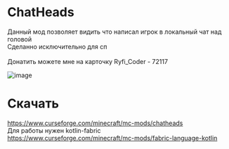 # ChatHeads
Данный мод позволяет видить что написал игрок в локальный чат над головой<br />
Cделанно исключительно для сп <br /> <br />
Донатить можете мне на карточку Ryfi_Coder - 72117

![image](https://user-images.githubusercontent.com/47270610/194148051-110e8f23-99a7-417b-9501-68012a0fa27d.png)

# Скачать
https://www.curseforge.com/minecraft/mc-mods/chatheads<br />
Для работы нужен kotlin-fabric<br />
https://www.curseforge.com/minecraft/mc-mods/fabric-language-kotlin<br />
